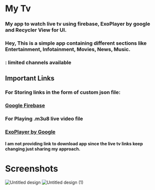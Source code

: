 # **My Tv**

### My app to watch live tv using firebase, ExoPlayer by google and Recycler View for UI.

### Hey, This is a simple app containing different sections like Entertainment, Infotainment, Movies, News, Music.

### : limited channels available

## Important Links

### For Storing links in the form of custom json file:

### <a href="https://firebase.google.com/">Google Firebase</a>

### For Playing .m3u8 live video file

### <a href="https://developer.android.com/guide/topics/media/exoplayer">ExoPlayer by Google</a>

#### I am not providing link to download app since the live tv links keep changing just sharing my approach.

# **Screenshots**

![Untitled design](https://user-images.githubusercontent.com/67901968/89291870-ebe08180-d678-11ea-9029-09e71ee5d183.png)
![Untitled design (1)](https://user-images.githubusercontent.com/67901968/89291878-ef740880-d678-11ea-8800-1d2c485cf654.png)
